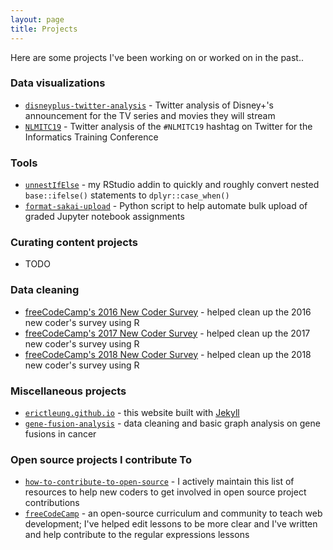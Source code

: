 ```yaml
---
layout: page
title: Projects
---
```


Here are some projects I've been working on or worked on in the past..

### Data visualizations

- [`disneyplus-twitter-analysis`](//github.com/erictleung/disneyplus-twitter-analysis) - Twitter analysis of Disney+'s announcement for the TV series and movies they will stream
- [`NLMITC19`](//github.com/erictleung/NLMITC19) - Twitter analysis of the `#NLMITC19` hashtag on Twitter for the Informatics Training Conference

### Tools

- [`unnestIfElse`](//github.com/erictleung/unnestIfElse) - my RStudio addin to quickly and roughly convert nested `base::ifelse()` statements to `dplyr::case_when()`
- [`format-sakai-upload`](//github.com/erictleung/format-sakai-upload) - Python script to help automate bulk upload of graded Jupyter notebook assignments

### Curating content projects

- TODO

### Data cleaning

- [freeCodeCamp's 2016 New Coder Survey](//github.com/freeCodeCamp/2016-new-coder-survey) - helped clean up the 2016 new coder's survey using R
- [freeCodeCamp's 2017 New Coder Survey](//github.com/freeCodeCamp/2017-new-coder-survey) - helped clean up the 2017 new coder's survey using R
- [freeCodeCamp's 2018 New Coder Survey](//github.com/freeCodeCamp/2018-new-coder-survey) - helped clean up the 2018 new coder's survey using R

### Miscellaneous projects

- [`erictleung.github.io`](//github.com/erictleung/erictleung.github.io) - this website built with [Jekyll](//jekyllrb.com)
- [`gene-fusion-analysis`](github.com/erictleung/gene-fusion-analysis) - data cleaning and basic graph analysis on gene fusions in cancer

### Open source projects I contribute To

- [`how-to-contribute-to-open-source`](//github.com/freeCodeCamp/how-to-contribute-to-open-source) - I actively maintain this list of resources to help new coders to get involved in open source project contributions
- [`freeCodeCamp`](//github.com/freeCodeCamp/freeCodeCamp) - an open-source curriculum and community to teach web development; I've helped edit lessons to be more clear and I've written and help contribute to the regular expressions lessons
